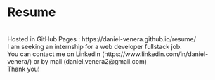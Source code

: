# Resume

<br>
Hosted in GitHub Pages : https://daniel-venera.github.io/resume/
<br>
I am seeking an internship for a web developer fullstack job.
<br>
You can contact me on LinkedIn (https://www.linkedin.com/in/daniel-venera/) or by mail (daniel.venera2@gmail.com)
<br>
Thank you!
